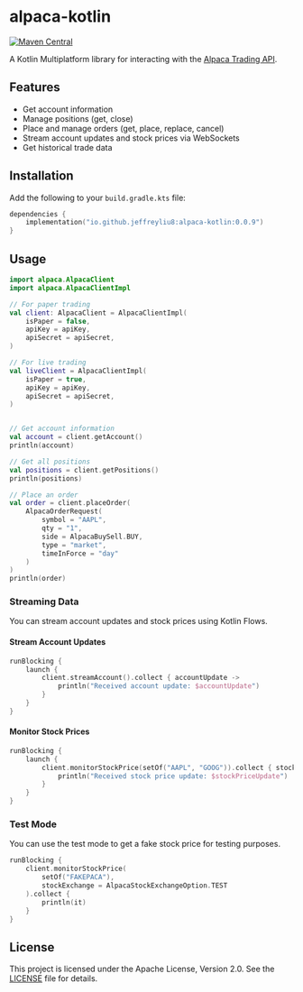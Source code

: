 # alpaca-kotlin

[![Maven Central](https://img.shields.io/maven-central/v/io.github.jeffreyliu8/alpaca-kotlin)](https://search.maven.org/artifact/io.github.jeffreyliu8/alpaca-kotlin)

A Kotlin Multiplatform library for interacting with the [Alpaca Trading API](https://alpaca.markets/docs/).

## Features

- Get account information
- Manage positions (get, close)
- Place and manage orders (get, place, replace, cancel)
- Stream account updates and stock prices via WebSockets
- Get historical trade data

## Installation

Add the following to your `build.gradle.kts` file:

```kotlin
dependencies {
    implementation("io.github.jeffreyliu8:alpaca-kotlin:0.0.9")
}
```

## Usage

```kotlin
import alpaca.AlpacaClient
import alpaca.AlpacaClientImpl

// For paper trading
val client: AlpacaClient = AlpacaClientImpl(
    isPaper = false,
    apiKey = apiKey,
    apiSecret = apiSecret,
)

// For live trading
val liveClient = AlpacaClientImpl(
    isPaper = true,
    apiKey = apiKey,
    apiSecret = apiSecret,
)


// Get account information
val account = client.getAccount()
println(account)

// Get all positions
val positions = client.getPositions()
println(positions)

// Place an order
val order = client.placeOrder(
    AlpacaOrderRequest(
        symbol = "AAPL",
        qty = "1",
        side = AlpacaBuySell.BUY,
        type = "market",
        timeInForce = "day"
    )
)
println(order)
```

### Streaming Data

You can stream account updates and stock prices using Kotlin Flows.

#### Stream Account Updates

```kotlin
runBlocking {
    launch {
        client.streamAccount().collect { accountUpdate ->
            println("Received account update: $accountUpdate")
        }
    }
}
```

#### Monitor Stock Prices

```kotlin
runBlocking {
    launch {
        client.monitorStockPrice(setOf("AAPL", "GOOG")).collect { stockPriceUpdate ->
            println("Received stock price update: $stockPriceUpdate")
        }
    }
}
```

### Test Mode
You can use the test mode to get a fake stock price for testing purposes.

```kotlin
runBlocking {
    client.monitorStockPrice(
        setOf("FAKEPACA"),
        stockExchange = AlpacaStockExchangeOption.TEST
    ).collect {
        println(it)
    }
}
```

## License

This project is licensed under the Apache License, Version 2.0. See the [LICENSE](LICENSE) file for details.
